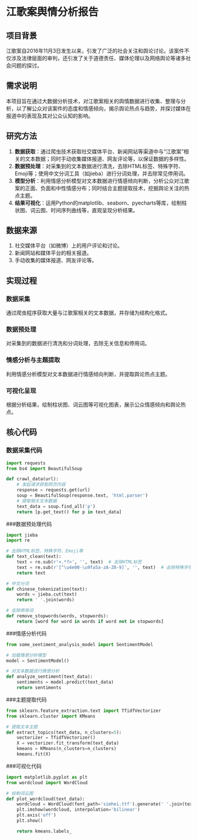 # 江歌案舆情分析报告

## 项目背景
江歌案自2016年11月3日发生以来，引发了广泛的社会关注和舆论讨论。该案件不仅涉及法律层面的审判，还引发了关于道德责任、媒体伦理以及网络舆论等诸多社会问题的探讨。

## 需求说明
本项目旨在通过大数据分析技术，对江歌案相关的舆情数据进行收集、整理与分析，以了解公众对该案件的态度和情感倾向，揭示舆论热点与趋势，并探讨媒体在报道中的表现及其对公众认知的影响。

## 研究方法
1. **数据获取**：通过爬虫技术获取社交媒体平台、新闻网站等渠道中与“江歌案”相关的文本数据；同时手动收集媒体报道、网友评论等，以保证数据的多样性。
2. **数据预处理**：对采集到的文本数据进行清洗，去除HTML标签、特殊字符、Emoji等；使用中文分词工具（如jieba）进行分词处理，并去除常见停用词。
3. **模型分析**：利用情感分析模型对文本数据进行情感倾向判断，分析公众对江歌案的正面、负面和中性情感分布；同时结合主题提取技术，挖掘舆论关注的热点主题。
4. **结果可视化**：运用Python的matplotlib、seaborn、pyecharts等库，绘制柱状图、词云图、时间序列曲线等，直观呈现分析结果。

## 数据来源
1. 社交媒体平台（如微博）上的用户评论和讨论。
2. 新闻网站和媒体平台的相关报道。
3. 手动收集的媒体报道、网友评论等。

## 实现过程
### 数据采集
通过爬虫程序获取大量与江歌案相关的文本数据，并存储为结构化格式。

### 数据预处理
对采集到的数据进行清洗和分词处理，去除无关信息和停用词。

### 情感分析与主题提取
利用情感分析模型对文本数据进行情感倾向判断，并提取舆论热点主题。

### 可视化呈现
根据分析结果，绘制柱状图、词云图等可视化图表，展示公众情感倾向和舆论热点。

## 核心代码

### 数据采集代码
```python
import requests
from bs4 import BeautifulSoup

def crawl_data(url):
    # 发起请求获取网页内容
    response = requests.get(url)
    soup = BeautifulSoup(response.text, 'html.parser')
    # 提取相关文本数据
    text_data = soup.find_all('p')
    return [p.get_text() for p in text_data]
   ```
###数据预处理代码
```python
import jieba
import re

# 去除HTML标签、特殊字符、Emoji等
def text_clean(text):
    text = re.sub(r'<.*?>', '', text)  # 去除HTML标签
    text = re.sub(r'[^\u4e00-\u9fa5a-zA-Z0-9]', '', text)  # 去除特殊字符
    return text

# 中文分词
def chinese_tokenization(text):
    words = jieba.cut(text)
    return ' '.join(words)

# 去除停用词
def remove_stopwords(words, stopwords):
    return [word for word in words if word not in stopwords]
```
###情感分析代码  
```python
from some_sentiment_analysis_model import SentimentModel

# 加载情感分析模型
model = SentimentModel()

# 对文本数据进行情感分析
def analyze_sentiment(text_data):
    sentiments = model.predict(text_data)
    return sentiments

```
###主题提取代码
```python
from sklearn.feature_extraction.text import TfidfVectorizer
from sklearn.cluster import KMeans

# 提取文本主题
def extract_topics(text_data, n_clusters=5):
    vectorizer = TfidfVectorizer()
    X = vectorizer.fit_transform(text_data)
    kmeans = KMeans(n_clusters=n_clusters)
    kmeans.fit(X)
```
###可视化代码
```python
import matplotlib.pyplot as plt
from wordcloud import WordCloud

# 绘制词云图
def plot_wordcloud(text_data):
    wordcloud = WordCloud(font_path='simhei.ttf').generate(' '.join(text_data))
    plt.imshow(wordcloud, interpolation='bilinear')
    plt.axis('off')
    plt.show()

    return kmeans.labels_

